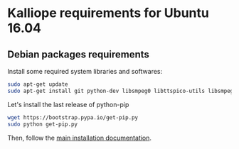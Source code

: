 # Kalliope requirements for Ubuntu 16.04

## Debian packages requirements

Install some required system libraries and softwares:

```bash
sudo apt-get update
sudo apt-get install git python-dev libsmpeg0 libttspico-utils libsmpeg0 flac libffi-dev libffi-dev libssl-dev portaudio19-dev build-essential libssl-dev libffi-dev sox libatlas3-base mplayer libav-tools
```
Let's install the last release of python-pip
```bash
wget https://bootstrap.pypa.io/get-pip.py
sudo python get-pip.py
```

Then, follow the [main installation documentation](../installation.md).
